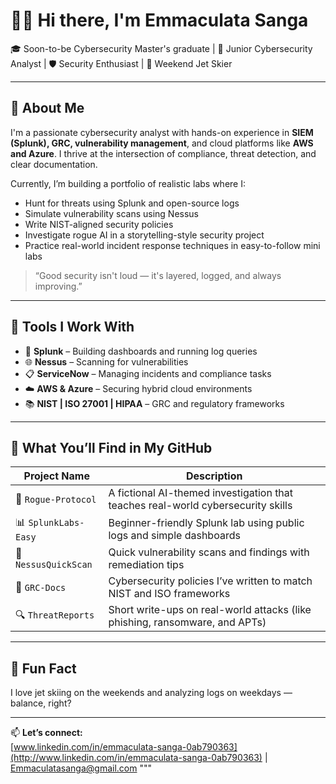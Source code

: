 
# 👋🏽 Hi there, I'm Emmaculata Sanga

🎓 Soon-to-be Cybersecurity Master's graduate | 🔐 Junior Cybersecurity Analyst | 🛡️ Security Enthusiast | 🌊 Weekend Jet Skier

---

## 🧠 About Me

I'm a passionate cybersecurity analyst with hands-on experience in **SIEM (Splunk), GRC, vulnerability management**, and cloud platforms like **AWS and Azure**. I thrive at the intersection of compliance, threat detection, and clear documentation.

Currently, I’m building a portfolio of realistic labs where I:

- Hunt for threats using Splunk and open-source logs
- Simulate vulnerability scans using Nessus
- Write NIST-aligned security policies
- Investigate rogue AI in a storytelling-style security project
- Practice real-world incident response techniques in easy-to-follow mini labs

> “Good security isn't loud — it's layered, logged, and always improving.”

---

## 🔧 Tools I Work With

- 🧠 **Splunk** – Building dashboards and running log queries
- 🌐 **Nessus** – Scanning for vulnerabilities
- 📋 **ServiceNow** – Managing incidents and compliance tasks
- ☁️ **AWS & Azure** – Securing hybrid cloud environments
- 📚 **NIST | ISO 27001 | HIPAA** – GRC and regulatory frameworks

---

## 📂 What You’ll Find in My GitHub

| Project Name         | Description                                                                      |
| -------------------- | -------------------------------------------------------------------------------- |
| 🧠 `Rogue-Protocol`  | A fictional AI-themed investigation that teaches real-world cybersecurity skills |
| 📊 `SplunkLabs-Easy` | Beginner-friendly Splunk lab using public logs and simple dashboards             |
| 🧪 `NessusQuickScan` | Quick vulnerability scans and findings with remediation tips                     |
| 📃 `GRC-Docs`        | Cybersecurity policies I’ve written to match NIST and ISO frameworks             |
| 🔍 `ThreatReports`   | Short write-ups on real-world attacks (like phishing, ransomware, and APTs)      |

---

## 🎯 Fun Fact

I love jet skiing on the weekends and analyzing logs on weekdays — balance, right?

---

📫 **Let’s connect:**\
[www.linkedin.com/in/emmaculata-sanga-0ab790363](http://www.linkedin.com/in/emmaculata-sanga-0ab790363) | [Emmaculatasanga@gmail.com](mailto:Emmaculatasanga@gmail.com)
"""


<!--
**EmmaculataSanga/EmmaculataSanga** is a ✨ _special_ ✨ repository because its `README.md` (this file) appears on your GitHub profile.

Here are some ideas to get you started:

- 🔭 I’m currently working on ...
- 🌱 I’m currently learning ...
- 👯 I’m looking to collaborate on ...
- 🤔 I’m looking for help with ...
- 💬 Ask me about ...
- 📫 How to reach me: ...
- 😄 Pronouns: ...
- ⚡ Fun fact: ...
-->
